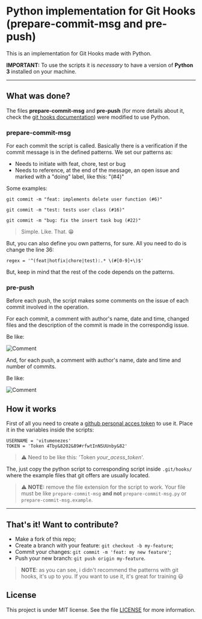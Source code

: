 # Python implementation for Git Hooks (prepare-commit-msg and pre-push)

This is an implementation for Git Hooks made with Python.


**IMPORTANT:** To use the scripts it is *necessary* to have a version of **Python 3** installed on your machine.

---

## What was done?

The files **prepare-commit-msg** and **pre-push** (for more details about it, check the [git hooks documentation](https://git-scm.com/book/en/v2/Customizing-Git-Git-Hooks)) were modified to use Python.

### prepare-commit-msg

For each commit the script is called. Basically there is a verification if the commit message is in the defined patterns. We set our patterns as:

* Needs to initiate with feat, chore, test or bug
* Needs to reference, at the end of the message, an open issue and marked with a "doing" label, like this: "(#4)"

Some examples:

```
git commit -m "feat: implements delete user function (#6)"
```
```
git commit -m "test: tests user class (#16)"
```
```
git commit -m "bug: fix the insert task bug (#22)"
```

> Simple. Like. That. :grin:

But, you can also define you own patterns, for sure. All you need to do is change the line 36:

```
regex = '^(feat|hotfix|chore|test):.* \(#[0-9]+\)$'
```

But, keep in mind that the rest of the code depends on the patterns.

### pre-push

Before each push, the script makes some comments on the issue of each commit involved in the operation.

For each commit, a comment with author's name, date and time, changed files and the description of the commit is made in the correspondig issue.

Be like:

![Comment](.git/commit-comment.png)

And, for each push, a comment with author's name, date and time and number of commits.

Be like:

![Comment](.git/push-comment.png)

## How it works

First of all you need to create a [github personal acces token](https://github.com/settings/tokens) to use it. Place it in the variables inside the scripts:

```
USERNAME = 'vitumenezes'
TOKEN = 'Token 4Tby&8202&89#rfwtInNSUUnby&82'
```
> :warning: Need to be like this: 'Token *your_acess_token*'.

The, just copy the python script to corresponding script inside ```.git/hooks/``` where the example files that git offers are usually located.

> :warning: **NOTE:** remove the file extension for the script to work. Your file must be like ```prepare-commit-msg``` **and not** ```prepare-commit-msg.py``` or ```prepare-commit-msg.example```.

---

## That's it! Want to contribute?

- Make a fork of this repo;
- Create a branch with your feature: `git checkout -b my-feature`;
- Commit your changes: `git commit -m 'feat: my new feature'`;
- Push your new branch: `git push origin my-feature`.

> **NOTE**: as you can see, i didn't recommend the patterns with git hooks, it's up to you. If you want to use it, it's great for training :smiley:

## License

This project is under MIT license. See the file [LICENSE](LICENSE.md) for more information.
